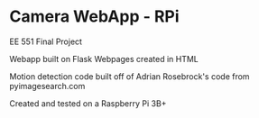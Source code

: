# Camera WebApp - RPi
 EE 551 Final Project

Webapp built on Flask
Webpages created in HTML

Motion detection code built off of Adrian Rosebrock's code from pyimagesearch.com

Created and tested on a Raspberry Pi 3B+
